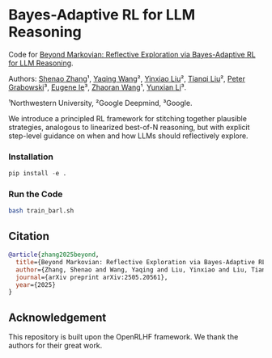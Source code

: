
# Bayes-Adaptive RL for LLM Reasoning

Code for [Beyond Markovian: Reflective Exploration via Bayes-Adaptive RL for LLM Reasoning](https://arxiv.org/abs/2505.20561).

Authors: [Shenao Zhang](https://shenao-zhang.github.io)¹, [Yaqing Wang](https://yaqingwang.github.io/)², [Yinxiao Liu](https://scholar.google.com/citations?user=c7HKsEsAAAAJ&hl=en)², [Tianqi Liu](https://scholar.google.com/citations?user=pUKhiMIAAAAJ&hl=en)², [Peter Grabowski](https://scholar.google.com/citations?user=c9APALsAAAAJ&hl=en)³, [Eugene Ie](https://scholar.google.com/citations?user=jNCbl2IAAAAJ&hl=en)³, [Zhaoran Wang](https://zhaoranwang.github.io)¹, [Yunxian Li](https://scholar.google.com/citations?user=Nun8Dy0AAAAJ&hl=en)³.

¹Northwestern University,  ²Google Deepmind,  ³Google.

 We introduce a principled RL framework for stitching together plausible strategies, analogous to linearized best-of-N reasoning, but with explicit step-level guidance on when and how LLMs should reflectively explore.

### Installation

```python
pip install -e .
```
### Run the Code

```bash
bash train_barl.sh
```

## Citation

```bibtex
@article{zhang2025beyond,
  title={Beyond Markovian: Reflective Exploration via Bayes-Adaptive RL for LLM Reasoning},
  author={Zhang, Shenao and Wang, Yaqing and Liu, Yinxiao and Liu, Tianqi and Grabowski, Peter and Ie, Eugene and Wang, Zhaoran and Li, Yunxuan},
  journal={arXiv preprint arXiv:2505.20561},
  year={2025}
}
```

## Acknowledgement
This repository is built upon the OpenRLHF framework. We thank the authors for their great work.
